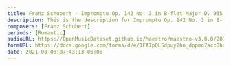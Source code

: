 ```yaml
---
title: Franz Schubert - Impromptu Op. 142 No. 3 in B-flat Major D. 935 (2)
description: This is the description for Impromptu Op. 142 No. 3 in B-flat Major D. 935 by Franz Schubert
composers: [Franz Schubert]
periods: [Romantic]
audioURL: https://OpenMusicDataset.github.io/Maestro/maestro-v3.0.0/2017/MIDI-Unprocessed_080_PIANO080_MID--AUDIO-split_07-09-17_Piano-e_1-06_wav--1.midi
formURL: https://docs.google.com/forms/d/e/1FAIpQLSdpuy2hn_dppmo7sccDhopFK9ydI-19LIdMwMX0bwpYkK9xsA/viewform
date: 2021-08-08T07:43:13-06:00
---
```

